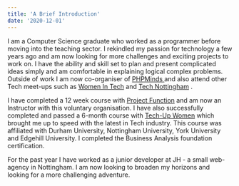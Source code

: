 ```yaml
---
title: 'A Brief Introduction'
date: '2020-12-01'
--- 
```


I am a Computer Science graduate who worked as a programmer before moving into the teaching sector. I rekindled my passion for technology a few years ago and am now looking for more challenges and exciting projects to work on. I have the ability and  skill set to plan and present complicated ideas simply and am comfortable in explaining logical complex problems.
Outside of work I am now co-organiser of  <a href="https://phpminds.org/" target="_blank">PHPMinds </a> and also attend other Tech meet-ups such as <a href="https://www.meetup.com/Women-In-Tech-Nottingham/" target="_blank">Women In Tech</a> and <a href="https://www.technottingham.com/" target="_blank">Tech Nottingham</a> .
 
 I have completed a 12 week course with  <a href="https://www.projectfunction.io/" target="_blank">Project Function</a> and am now an Instructor with this voluntary organisation. I have also successfully completed and passed a 6-month course with <a href="https://https://techupwomen.org/" target="_blank">Tech-Up Women</a> which brought me up to speed with the latest in Tech industry. This course was affiliated with Durham University,  Nottingham University, York University and Edgehill University.  I completed the Business Analysis foundation certification.

For the past year I have worked as a junior developer at JH - a small web-agency in Nottingham. 
I am now looking to broaden my horizons and looking for a more challenging adventure.

